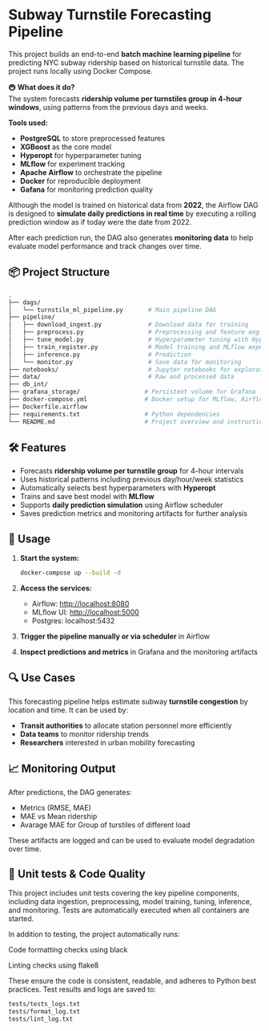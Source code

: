 # Subway Turnstile Forecasting Pipeline

This project builds an end-to-end **batch machine learning pipeline** for predicting NYC subway ridership based on historical turnstile data. The project runs locally using Docker Compose.

🚇 **What does it do?**  
The system forecasts **ridership volume per turnstiles group in 4-hour windows**, using patterns from the previous days and weeks. 

**Tools used:**

- **PostgreSQL** to store preprocessed features
- **XGBoost** as the core model
- **Hyperopt** for hyperparameter tuning
- **MLflow** for experiment tracking 
- **Apache Airflow** to orchestrate the pipeline
- **Docker** for reproducible deployment
- **Gafana** for monitoring prediction quality

Although the model is trained on historical data from **2022**, the Airflow DAG is designed to **simulate daily predictions in real time** by executing a rolling prediction window as if today were the date from 2022.

After each prediction run, the DAG also generates **monitoring data** to help evaluate model performance and track changes over time.

## 📦 Project Structure

```bash
.
├── dags/
│   └── turnstile_ml_pipeline.py       # Main pipeline DAG      
├── pipeline/ 
│   ├── download_ingest.py             # Download data for training
│   ├── preprocess.py                  # Preprocessing and feature engineering (training and inference)         
│   ├── tune_model.py                  # Hyperparameter tuning with Hyperopt
│   ├── train_register.py              # Model training and MLflow experiment tracking
│   ├── inference.py                   # Prediction
│   └── monitor.py                     # Save data for monitoring
├── notebooks/                         # Jupyter notebooks for exploration
├── data/                              # Raw and processed data 
├── db_int/                          
├── grafana_storage/                  # Persistent volume for Grafana
├── docker-compose.yml                # Docker setup for MLflow, Airflow, Postgres, etc.
├── Dockerfile.airflow                   
├── requirements.txt                  # Python dependencies
└── README.md                         # Project overview and instructions

```

## 🛠 Features

- Forecasts **ridership volume per turnstile group** for 4-hour intervals
- Uses historical patterns including previous day/hour/week statistics
- Automatically selects best hyperparameters with **Hyperopt**
- Trains and save best model with **MLflow**
- Supports **daily prediction simulation** using Airflow scheduler
- Saves prediction metrics and monitoring artifacts for further analysis

## 🏃 Usage

1. **Start the system:**

   ```bash
   docker-compose up --build -d
   ```

2. **Access the services:**

   - Airflow: [http://localhost:8080](http://localhost:8080)
   - MLflow UI: [http://localhost:5000](http://localhost:5000)
   - Postgres: localhost:5432

3. **Trigger the pipeline manually or via scheduler** in Airflow

4. **Inspect predictions and metrics** in Grafana and the monitoring artifacts

## 🔍 Use Cases

This forecasting pipeline helps estimate subway **turnstile congestion** by location and time. It can be used by:

- **Transit authorities** to allocate station personnel more efficiently
- **Data teams** to monitor ridership trends
- **Researchers** interested in urban mobility forecasting

## 📈 Monitoring Output

After predictions, the DAG generates:

- Metrics (RMSE, MAE)
- MAE vs Mean ridership
- Avarage MAE for Group of turstiles of different load

These artifacts are logged and can be used to evaluate model degradation over time.

 ## 🧪 Unit tests & Code Quality

This project includes unit tests covering the key pipeline components, including data ingestion, preprocessing, model training, tuning, inference, and monitoring.
Tests are automatically executed when all containers are started.

In addition to testing, the project automatically runs:

Code formatting checks using black

Linting checks using flake8

These ensure the code is consistent, readable, and adheres to Python best practices.
Test results and logs are saved to: 

   ```bash
   tests/tests_logs.txt
   tests/format_log.txt
   tests/lint_log.txt
   ```



